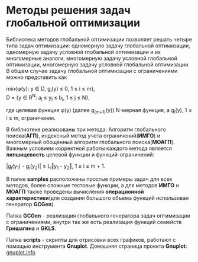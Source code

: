 # Методы решения задач глобальной оптимизации
Библиотека методов глобальной оптимизации позволяет решать четыре типа задач оптимизации: одномерную задачу глобальной оптимизации, одномерную задачу условной глобальной оптимизации и их многомерные аналоги, многомерную задачу условной глобальной оптимизации, многомерную задачу условной глобальной оптимизации.  
В общем случае задачу глобальной оптимизации с ограничениями можно представить как  

min{φ(y): y ∈ D, g<sub>i</sub>(y) ≤ 0, 1 ≤ i ≤ m},  
D = {y ∈ R<sup>N</sup>: a<sub>j</sub> ≤ y<sub>j</sub> ≤ b<sub>j</sub>, 1 ≤ j ≤ N},
	
где целевая функция φ(y) (далее g<sub>(m+1)</sub>(y)) N-мерная функция, а g<sub>i</sub>(y), 1 ≤ i ≤ m, ограничения.

В библиотеке реализованы три метода: Алгоритм глобального поиска(**АГП**), индексный метод учета ограничений(**ИМГО**) и многомерный обощенный алгоритм глобального поиска(**МОАГП**).  
Важным условием корректной работы каждого метода является **липшицевость** целевой функции и функций-ограничений:  

|g<sub>i</sub>(y<sub>1</sub>) - g<sub>i</sub>(y<sub>2</sub>)| ≤ L<sub>i</sub>‖y<sub>1</sub> - y<sub>2</sub>‖, 1 ≤ i ≤ m + 1.

В папке **samples** расположены простые примеры задач для всех методов, более сложные тестовые функции, а для методов **ИМГО** и **МОАГП** также проведены вычисления **операционной характеристики**(для создания большого объема функций использован генератор **GCGen**).

Папка **GCGen** - реализация глобального генератора задач оптимизации с ограничениями, внутри так же есть реализация функций семейств **Гришагина** и **GKLS**.

Папка **scripts** - скрипты для отрисовки всех графиков, работают с помощью инструмента **Gnuplot**. Домашняя страница проекта **Gnuplot**: [gnuplot.info](http://www.gnuplot.info)
